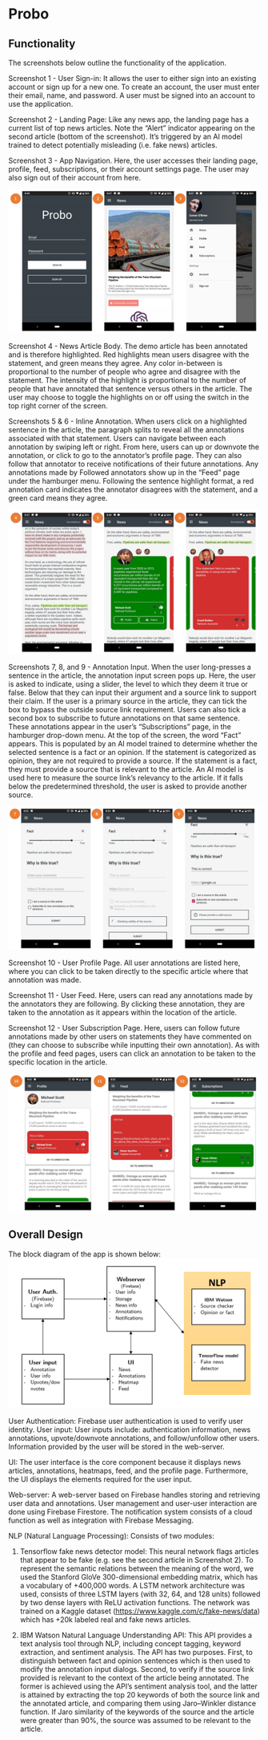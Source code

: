 # Probo

## Functionality

The screenshots below outline the functionality of the application.


Screenshot 1 - User Sign-in: It allows the user to either sign into an existing account or sign up for a new one. To create an account, the user must enter their email, name, and password. A user must be signed into an account to use the application.

Screenshot 2 - Landing Page: Like any news app, the landing page has a current list of top news articles. Note the “Alert” indicator appearing on the second article (bottom of the screenshot). It’s triggered by an AI model trained to detect potentially misleading (i.e. fake news) articles.

Screenshot 3 - App Navigation. Here, the user accesses their landing page, profile, feed, subscriptions, or their account settings page. The user may also sign out of their account from here.

![Image 1](assets/1.png)

Screenshot 4 - News Article Body. The demo article has been annotated and is therefore highlighted. Red highlights mean users disagree with the statement, and green means they agree. Any color in-between is proportional to the number of people who agree and disagree with the statement. The intensity of the highlight is proportional to the number of people that have annotated that sentence versus others in the article. The user may choose to toggle the highlights on or off using the switch in the top right corner of the screen.

Screenshots 5 & 6 - Inline Annotation. When users click on a highlighted sentence in the article, the paragraph splits to reveal all the annotations associated with that statement. Users can navigate between each annotation by swiping left or right. From here, users can up or downvote the annotation, or click to go to the annotator’s profile page. They can also follow that annotator to receive notifications of their future annotations. Any annotations made by Followed annotators show up in the “Feed” page under the hamburger menu. Following the sentence highlight format, a red annotation card indicates the annotator disagrees with the statement, and a green card means they agree.

![Image 2](assets/2.png)


Screenshots 7, 8, and 9 - Annotation Input. When the user long-presses a sentence in the article, the annotation input screen pops up. Here, the user is asked to indicate, using a slider, the level to which they deem it true or false. Below that they can input their argument and a source link to support their claim. If the user is a primary source in the article, they can tick the box to bypass the outside source link requirement. Users can also tick a second box to subscribe to future annotations on that same sentence. These annotations appear in the user’s “Subscriptions” page, in the hamburger drop-down menu. At the top of the screen, the word “Fact” appears. This is populated by an AI model trained to determine whether the selected sentence is a fact or an opinion. If the statement is categorized as opinion, they are not required to provide a source. If the statement is a fact, they must provide a source that is relevant to the article. An AI model is used here to measure the source link’s relevancy to the article. If it falls below the predetermined threshold, the user is asked to provide another source.

![Image 3](assets/3.png)

Screenshot 10 - User Profile Page. All user annotations are listed here, where you can click to be taken directly to the specific article where that annotation was made.

Screenshot 11 - User Feed. Here, users can read any annotations made by the annotators they are following. By clicking these annotation, they are taken to the annotation as it appears within the location of the article.

Screenshot 12 - User Subscription Page. Here, users can follow future annotations made by other users on statements they have commented on (they can choose to subscribe while inputting their own annotation). As with the profile and feed pages, users can click an annotation to be taken to the specific location in the article.


![Image 4](assets/4.png)

## Overall Design

The block diagram of the app is shown below:
![Image 5](assets/5.png)

User Authentication: Firebase user authentication is used to verify user identity.
User input: User inputs include: authentication information, news annotations, upvote/downvote annotations, and follow/unfollow other users. Information provided by the user will be stored in the web-server.

UI: The user interface is the core component because it displays news articles, annotations, heatmaps, feed, and the profile page. Furthermore, the UI displays the elements required for the user input.

Web-server: A web-server based on Firebase handles storing and retrieving user data and annotations. User management and user-user interaction are done using Firebase Firestore. The notification system consists of a cloud function as well as integration with Firebase Messaging.

NLP (Natural Language Processing): Consists of two modules:
1. Tensorflow fake news detector model: This neural network flags articles that appear to be fake (e.g. see the second article in Screenshot 2). To represent the semantic relations between the meaning of the word, we used the Stanford GloVe 300-dimensional embedding matrix, which has a vocabulary of +400,000 words. A LSTM network architecture was used, consists of three LSTM layers (with 32, 64, and 128 units) followed by two dense layers with ReLU activation functions. The network was trained on a Kaggle dataset (https://www.kaggle.com/c/fake-news/data) which has +20k labeled real and fake news articles. 

2. IBM Watson Natural Language Understanding API: This API provides a text analysis tool through NLP, including concept tagging, keyword extraction, and sentiment analysis. The API has two purposes. First, to distinguish between fact and opinion sentences which is then used to modify the annotation input dialogs. Second, to verify if the source link provided is relevant to the context of the article being annotated. The former is achieved using the API’s sentiment analysis tool, and the latter is attained by extracting the top 20 keywords of both the source link and the annotated article, and comparing them using Jaro–Winkler distance function. If Jaro similarity of the keywords of the source and the article were greater than 90%, the source was assumed to be relevant to the article.

